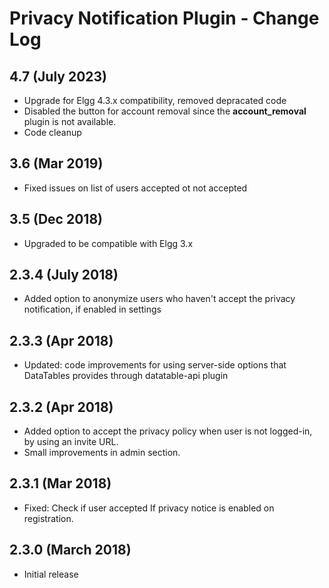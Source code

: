 # Privacy Notification Plugin - Change Log

## 4.7 (July 2023)

- Upgrade for Elgg 4.3.x compatibility, removed depracated code
- Disabled the button for account removal since the **account_removal** plugin is not available.
- Code cleanup

## 3.6 (Mar 2019)

- Fixed issues on list of users accepted ot not accepted

## 3.5 (Dec 2018)

- Upgraded to be compatible with Elgg 3.x

## 2.3.4 (July 2018)

- Added option to anonymize users who haven't accept the privacy notification, if enabled in settings

## 2.3.3 (Apr 2018)

- Updated: code improvements for using server-side options that DataTables provides through datatable-api plugin

## 2.3.2 (Apr 2018)

- Added option to accept the privacy policy when user is not logged-in, by using an invite URL.
- Small improvements in admin section.

## 2.3.1 (Mar 2018)

- Fixed: Check if user accepted If privacy notice is enabled on registration.

## 2.3.0 (March 2018)

- Initial release
